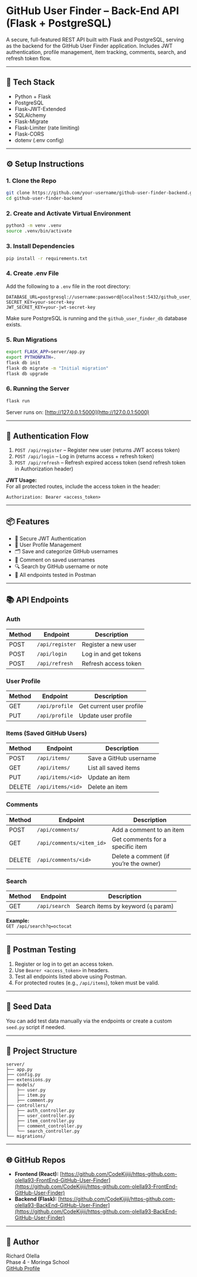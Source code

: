 # GitHub User Finder – Back-End API (Flask + PostgreSQL)

A secure, full-featured REST API built with Flask and PostgreSQL, serving as the backend for the GitHub User Finder application. Includes JWT authentication, profile management, item tracking, comments, search, and refresh token flow.

---

## 🔧 Tech Stack

- Python + Flask
- PostgreSQL
- Flask-JWT-Extended
- SQLAlchemy
- Flask-Migrate
- Flask-Limiter (rate limiting)
- Flask-CORS
- dotenv (.env config)

---

## ⚙️ Setup Instructions

### 1. Clone the Repo

```bash
git clone https://github.com/your-username/github-user-finder-backend.git
cd github-user-finder-backend
```

### 2. Create and Activate Virtual Environment

```bash
python3 -m venv .venv
source .venv/bin/activate
```

### 3. Install Dependencies

```bash
pip install -r requirements.txt
```

### 4. Create .env File

Add the following to a `.env` file in the root directory:

```
DATABASE_URL=postgresql://username:password@localhost:5432/github_user_finder_db
SECRET_KEY=your-secret-key
JWT_SECRET_KEY=your-jwt-secret-key
```

Make sure PostgreSQL is running and the `github_user_finder_db` database exists.

### 5. Run Migrations

```bash
export FLASK_APP=server/app.py
export PYTHONPATH=.
flask db init
flask db migrate -m "Initial migration"
flask db upgrade
```

### 6. Running the Server

```bash
flask run
```

Server runs on: [http://127.0.0.1:5000](http://127.0.0.1:5000)

---

## 🔑 Authentication Flow

1. `POST /api/register` – Register new user (returns JWT access token)
2. `POST /api/login` – Log in (returns access + refresh token)
3. `POST /api/refresh` – Refresh expired access token (send refresh token in Authorization header)

**JWT Usage:**  
For all protected routes, include the access token in the header:

```
Authorization: Bearer <access_token>
```

---

## 📦 Features

- 🔐 Secure JWT Authentication
- 👤 User Profile Management
- 🗂️ Save and categorize GitHub usernames
- 💬 Comment on saved usernames
- 🔍 Search by GitHub username or note
- 🧪 All endpoints tested in Postman

---

## 📚 API Endpoints

### Auth

| Method | Endpoint        | Description           |
| ------ | --------------- | --------------------- |
| POST   | `/api/register` | Register a new user   |
| POST   | `/api/login`    | Log in and get tokens |
| POST   | `/api/refresh`  | Refresh access token  |

### User Profile

| Method | Endpoint       | Description              |
| ------ | -------------- | ------------------------ |
| GET    | `/api/profile` | Get current user profile |
| PUT    | `/api/profile` | Update user profile      |

### Items (Saved GitHub Users)

| Method | Endpoint          | Description            |
| ------ | ----------------- | ---------------------- |
| POST   | `/api/items/`     | Save a GitHub username |
| GET    | `/api/items/`     | List all saved items   |
| PUT    | `/api/items/<id>` | Update an item         |
| DELETE | `/api/items/<id>` | Delete an item         |

### Comments

| Method | Endpoint                  | Description                            |
| ------ | ------------------------- | -------------------------------------- |
| POST   | `/api/comments/`          | Add a comment to an item               |
| GET    | `/api/comments/<item_id>` | Get comments for a specific item       |
| DELETE | `/api/comments/<id>`      | Delete a comment (if you’re the owner) |

### Search

| Method | Endpoint      | Description                       |
| ------ | ------------- | --------------------------------- |
| GET    | `/api/search` | Search items by keyword (`q` param) |

**Example:**  
`GET /api/search?q=octocat`

---

## 🧪 Postman Testing

1. Register or log in to get an access token.
2. Use `Bearer <access_token>` in headers.
3. Test all endpoints listed above using Postman.
4. For protected routes (e.g., `/api/items`), token must be valid.

---

## 🌱 Seed Data

You can add test data manually via the endpoints or create a custom `seed.py` script if needed.

---

## 📁 Project Structure

```
server/
├── app.py
├── config.py
├── extensions.py
├── models/
│   ├── user.py
│   ├── item.py
│   ├── comment.py
├── controllers/
│   ├── auth_controller.py
│   ├── user_controller.py
│   ├── item_controller.py
│   ├── comment_controller.py
│   └── search_controller.py
└── migrations/
```

---

## 🌐 GitHub Repos

- **Frontend (React):** [https://github.com/CodeKijiji/https-github.com-olella93-FrontEnd-GitHub-User-Finder](https://github.com/CodeKijiji/https-github.com-olella93-FrontEnd-GitHub-User-Finder)
- **Backend (Flask):** [https://github.com/CodeKijiji/https-github.com-olella93-BackEnd-GitHub-User-Finder](https://github.com/CodeKijiji/https-github.com-olella93-BackEnd-GitHub-User-Finder)

---

## 🧠 Author

Richard Olella  
Phase 4 - Moringa School  
[GitHub Profile](https://github.com/olella93)